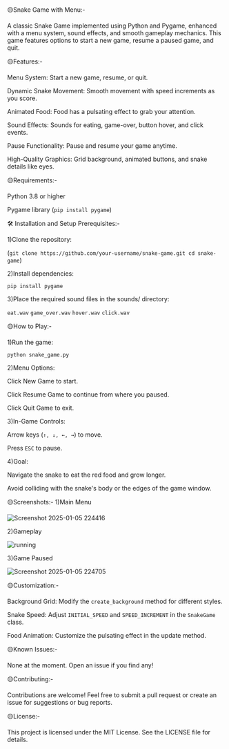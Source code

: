 🟡Snake Game with Menu:-

A classic Snake Game implemented using Python and Pygame, enhanced with a menu system, sound effects, and smooth gameplay mechanics. This game features options to start a new game, resume a paused game, and quit.


🟡Features:-

Menu System: Start a new game, resume, or quit.

Dynamic Snake Movement: Smooth movement with speed increments as you score.

Animated Food: Food has a pulsating effect to grab your attention.

Sound Effects: Sounds for eating, game-over, button hover, and click events.

Pause Functionality: Pause and resume your game anytime.

High-Quality Graphics: Grid background, animated buttons, and snake details like eyes.


🟡Requirements:-

Python 3.8 or higher

Pygame library (```pip install pygame```)



🛠️ Installation and Setup Prerequisites:-

1)Clone the repository:

(```git clone https://github.com/your-username/snake-game.git
cd snake-game```)

2)Install dependencies:


```pip install pygame```

3)Place the required sound files in the sounds/ directory:

```eat.wav```
```game_over.wav```
```hover.wav```
```click.wav```


🟡How to Play:-

1)Run the game:

```python snake_game.py```

2)Menu Options:

Click New Game to start.

Click Resume Game to continue from where you paused.

Click Quit Game to exit.

3)In-Game Controls:

Arrow keys (```↑, ↓, ←, →```) to move.

Press ```ESC``` to pause.

4)Goal:

Navigate the snake to eat the red food and grow longer.

Avoid colliding with the snake's body or the edges of the game window.

🟡Screenshots:-
1)Main Menu

![Screenshot 2025-01-05 224416](https://github.com/user-attachments/assets/eba16c4f-cead-492e-8eee-43f0c6969335)


2)Gameplay

![running](https://github.com/user-attachments/assets/d35cd3d1-5a2e-4a64-b8c9-3ee2b6766483)


3)Game Paused

![Screenshot 2025-01-05 224705](https://github.com/user-attachments/assets/d032095a-dbd0-46cd-aa57-0bf4c5a4eaab)



🟡Customization:-

Background Grid: Modify the ```create_background``` method for different styles.

Snake Speed: Adjust ```INITIAL_SPEED``` and ```SPEED_INCREMENT``` in the ```SnakeGame``` class.

Food Animation: Customize the pulsating effect in the update method.


🟡Known Issues:-

None at the moment. Open an issue if you find any!

🟡Contributing:-

Contributions are welcome! Feel free to submit a pull request or create an issue for suggestions or bug reports.

🟡License:-

This project is licensed under the MIT License. See the LICENSE file for details.

